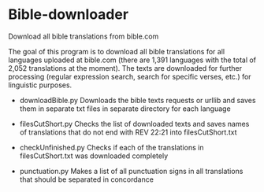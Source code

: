 # Bible-downloader
Download all bible translations from bible.com

The goal of this program is to download all bible translations for all languages uploaded at bible.com (there are 1,391 languages
with the total of 2,052 translations at the moment).
The texts are downloaded for further processing (regular expression search, search for specific verses, etc.) for linguistic purposes.

* downloadBible.py
Downloads the bible texts requests or urllib and saves them in separate txt files in separate directory for each language

* filesCutShort.py
Checks the list of downloaded texts and saves names of translations that do not end with REV 22:21 into filesCutShort.txt

* checkUnfinished.py
Checks if each of the translations in filesCutShort.txt was downloaded completely

* punctuation.py
Makes a list of all punctuation signs in all translations that should be separated in concordance



